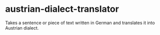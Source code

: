 # austrian-dialect-translator

Takes a sentence or piece of text written in German and translates it into Austrian dialect.
